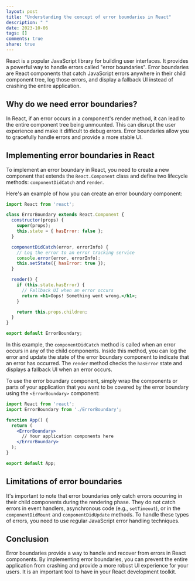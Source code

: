 ```yaml
---
layout: post
title: "Understanding the concept of error boundaries in React"
description: " "
date: 2023-10-06
tags: []
comments: true
share: true
---
```


React is a popular JavaScript library for building user interfaces. It provides a powerful way to handle errors called "error boundaries". Error boundaries are React components that catch JavaScript errors anywhere in their child component tree, log those errors, and display a fallback UI instead of crashing the entire application.

## Why do we need error boundaries?

In React, if an error occurs in a component's render method, it can lead to the entire component tree being unmounted. This can disrupt the user experience and make it difficult to debug errors. Error boundaries allow you to gracefully handle errors and provide a more stable UI.

## Implementing error boundaries in React

To implement an error boundary in React, you need to create a new component that extends the `React.Component` class and define two lifecycle methods: `componentDidCatch` and `render`.

Here's an example of how you can create an error boundary component:

```jsx
import React from 'react';

class ErrorBoundary extends React.Component {
  constructor(props) {
    super(props);
    this.state = { hasError: false };
  }

  componentDidCatch(error, errorInfo) {
    // Log the error to an error tracking service
    console.error(error, errorInfo);
    this.setState({ hasError: true });
  }

  render() {
    if (this.state.hasError) {
      // Fallback UI when an error occurs
      return <h1>Oops! Something went wrong.</h1>;
    }

    return this.props.children;
  }
}

export default ErrorBoundary;
```

In this example, the `componentDidCatch` method is called when an error occurs in any of the child components. Inside this method, you can log the error and update the state of the error boundary component to indicate that an error has occurred. The `render` method checks the `hasError` state and displays a fallback UI when an error occurs.

To use the error boundary component, simply wrap the components or parts of your application that you want to be covered by the error boundary using the `<ErrorBoundary>` component:

```jsx
import React from 'react';
import ErrorBoundary from './ErrorBoundary';

function App() {
  return (
    <ErrorBoundary>
      // Your application components here
    </ErrorBoundary>
  );
}

export default App;
```

## Limitations of error boundaries

It's important to note that error boundaries only catch errors occurring in their child components during the rendering phase. They do not catch errors in event handlers, asynchronous code (e.g., `setTimeout`), or in the `componentDidMount` and `componentDidUpdate` methods. To handle these types of errors, you need to use regular JavaScript error handling techniques.

## Conclusion

Error boundaries provide a way to handle and recover from errors in React components. By implementing error boundaries, you can prevent the entire application from crashing and provide a more robust UI experience for your users. It is an important tool to have in your React development toolkit.